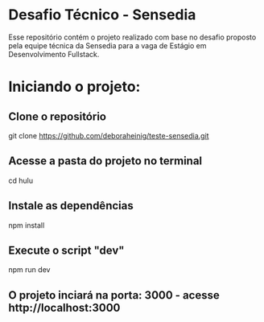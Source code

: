 # Desafio Técnico - Sensedia

Esse repositório contém o projeto realizado com base no desafio proposto pela equipe técnica da Sensedia para a vaga de Estágio em Desenvolvimento Fullstack.

# Iniciando o projeto:
## Clone o repositório
git clone https://github.com/deboraheinig/teste-sensedia.git

## Acesse a pasta do projeto no terminal
cd hulu

## Instale as dependências
npm install

## Execute o script "dev"
npm run dev

## O projeto inciará na porta: 3000 - acesse http://localhost:3000
